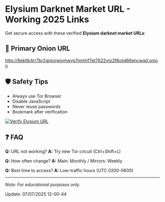# Elysium Darknet Market URL - Working 2025 Links

Get secure access with these verified **Elysium darknet market URLs**:

## 🔗 Primary Onion URL
http://6ekltb4rr7br2gjqixjwiymwvg7mmhf7et7622vto2f6oijd66encwqd.onion


## 🛡️ Safety Tips
- Always use Tor Browser
- Disable JavaScript
- Never reuse passwords
- Bookmark after verification

[<img src="/resources/verify-url.png" alt="Verify Elysium URL">](http://6ekltb4rr7br2gjqixjwiymwvg7mmhf7et7622vto2f6oijd66encwqd.onion)

## ❓ FAQ
**Q:** URL not working?
**A:** Try new Tor circuit (Ctrl+Shift+L)

**Q:** How often change?
**A:** Main: Monthly / Mirrors: Weekly

**Q:** Best time to access?
**A:** Low-traffic hours (UTC 0200-0600)

---

*Note: For educational purposes only.*



















Update:  07/07/2025 12-00-44